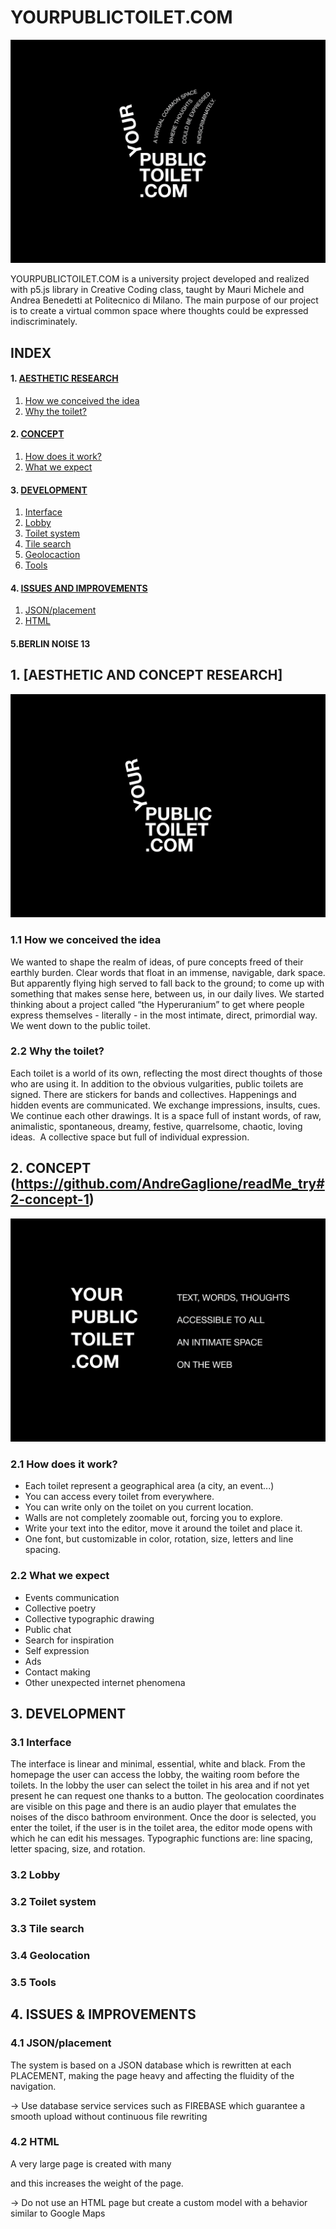 # YOURPUBLICTOILET.COM
![COVER](Images/COVER.png)

YOURPUBLICTOILET.COM is a university project developed and realized with p5.js library in Creative Coding class, taught by Mauri Michele and Andrea Benedetti at Politecnico di Milano.
The main purpose of our project is to create a virtual common space where thoughts could be expressed indiscriminately.

## INDEX

#### 1. [AESTHETIC RESEARCH](#1)	                                                              
  1.	[How we conceived the idea](#1.1)
  2.	[Why the toilet?](#1.2)

#### 2. [CONCEPT](#2)
  1. [How does it work?](#2.1)
  2. [What we expect](#2.2)

#### 3. [DEVELOPMENT](#3)
  1. [Interface](#3.1)
  2. [Lobby](#3.2)
  3. [Toilet system](#3.3)
  4. [Tile search](#3.4)
  5. [Geolocaction](#3.5)
  6. [Tools](#3.6)

#### 4. [ISSUES AND IMPROVEMENTS](#4)
  1. [JSON/placement](#4.1)
  2. [HTML](#4.2)

#### 5.BERLIN NOISE 13


## 1. <a name="1">[AESTHETIC AND CONCEPT RESEARCH]</a>

![CONCEPT](Images/LOGO.png)


### 1.1 How we conceived the idea

We wanted to shape the realm of ideas, of pure concepts freed of their earthly burden.
Clear words that float in an immense, navigable, dark space.
But apparently flying high served to fall back to the ground; to come up with something that makes sense here, between us, in our daily lives.
We started thinking about a project called “the Hyperuranium” to get where people express themselves - literally - in the most intimate, direct, primordial way.
We went down to the public toilet.

### 2.2 Why the toilet?

Each toilet is a world of its own, reflecting the most direct thoughts of those who are using it.
In addition to the obvious vulgarities, public toilets are signed. There are stickers for bands and collectives. Happenings and hidden events are communicated. We exchange impressions, insults, cues.
We continue each other drawings.
It is a space full of instant words, of raw, animalistic, spontaneous, dreamy, festive, quarrelsome, chaotic, loving ideas. 
A collective space but full of individual expression.

## 2. CONCEPT (https://github.com/AndreGaglione/readMe_try#2-concept-1)
![CONCEPT](Images/CONCEPT.png)

### 2.1 How does it work?

* Each toilet represent a geographical area (a city, an event...)
* You can access every toilet from everywhere.
* You can write only on the toilet on you current location.
* Walls are not completely zoomable out, forcing you to explore.
* Write your text into the editor, move it around the toilet and place it.
* One font, but customizable in color, rotation, size, letters and line spacing.


### 2.2 What we expect

* Events communication
* Collective poetry
* Collective typographic drawing
* Public chat
* Search for inspiration
* Self expression
* Ads
* Contact making
* Other unexpected internet phenomena




## 3. DEVELOPMENT

### 3.1 Interface

The interface is linear and minimal, essential, white and black. From the homepage the user can access the lobby, the waiting room before the toilets. In the lobby the user can select the toilet in his area and if not yet present he can request one thanks to a button. The geolocation coordinates are visible on this page and there is an audio player that emulates the noises of the disco bathroom environment. Once the door is selected, you enter the toilet, if the user is in the toilet area, the editor mode opens with which he can edit his messages. Typographic functions are: line spacing, letter spacing, size, and rotation.


### 3.2 Lobby

### 3.2 Toilet system

### 3.3 Tile search

### 3.4 Geolocation

### 3.5 Tools


## 4. ISSUES & IMPROVEMENTS

### 4.1 JSON/placement
The system is based on a JSON database which is rewritten at each PLACEMENT, making the page heavy and affecting the fluidity of the navigation.

-> Use database service services such as FIREBASE which guarantee a smooth upload without continuous file rewriting


### 4.2 HTML
A very large page is created with many <div> and this increases the weight of the page.

-> Do not use an HTML page but create a custom model with a behavior similar to Google Maps
